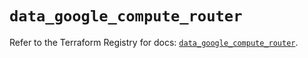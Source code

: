 # `data_google_compute_router`

Refer to the Terraform Registry for docs: [`data_google_compute_router`](https://registry.terraform.io/providers/hashicorp/google/6.8.0/docs/data-sources/compute_router).
